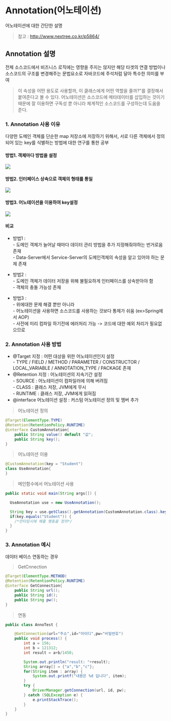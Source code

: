 # Annotation(어노테이션)
어노테이션에 대한 간단한 설명
> 참고 : http://www.nextree.co.kr/p5864/

## Annotation 설명
전체 소스코드에서 비즈니스 로직에는 영향을 주지는 않지만 해당 타겟의 연결 방법이나 소스코드의 구조를 변경해주는 문법요소로 자바코드에 주석처럼 달아 특수한 의미를 부여
> 이 속성을 어떤 용도로 사용할까, 이 클래스에게 어떤 역할을 줄까?"를 결정해서 붙여준다고 볼 수 있다. 어노테이션은 소스코드에 메타데이터를 삽입하는 것이기 때문에 잘 이용하면 구독성 뿐 아니라 체계적인 소스코드를 구성하는데 도움을 준다.

### 1. __Annotation 사용 이유__
다양한 도메인 객체를 단순한 map 저장소에 저장하기 위해서, 서로 다른 객체에서 정의되어 있는 key를 식별하는 방법에 대한 연구를 통한 공부

#### 방법1. 객체마다 방법을 설정
![](https://github.com/Lee-KyungSeok/Study/tree/master/Java/Contents/Annotation/annotation1.png)

#### 방법2. 인터페이스 상속으로 객체의 형태를 통일
![](https://github.com/Lee-KyungSeok/Study/tree/master/Java/Contents/Annotation/annotation2.png)

#### 방법3. 어노테이션을 이용하여  key설정
![](https://github.com/Lee-KyungSeok/Study/tree/master/Java/Contents/Annotation/annotation3.png)

#### 비교
* 방법1 : </br> - 도메인 객체가 늘어날 때마다 데이터 관리 방법을 추가 지정해줘야하는 번거로움 존재</br> - Data-Server에서 Service-Server의 도메인객체의 속성을 알고 있어야 하는 문제 존재

* 방법2 :</br> - 도메인 객체가 데이터 저장을 위해 불필요하게 인터페이스를 상속받아야 함 </br> -  객체의 충돌 가능성 존재

* 방법3 :</br> - 위에대한 문제 해결 뿐만 아니라</br> - 어노테이션을 사용하면 소스코드를 사용하는 것보다 통제가 쉬움 (ex>Spring에서 AOP)</br>- 사전에 미리 컴파일 하기전에 에러처리 가능 -> 코드에 대한 예외 처리가 필요없으므로

### 2. __Annotation 사용 방법__
* @Target 지정 : 어떤 대상을 위한 어노테이션인지 설정</br> - TYPE / FIELD / METHOD / PARAMETER / CONSTRUCTOR / LOCAL_VARIABLE / ANNOTATION_TYPE / PACKAGE 존재
* @Retention 지정 :  어노테이션의 지속기간 설정</br> - SOURCE : 어노테이션이 컴파일러에 의해 버려짐 </br> - CLASS : 클래스 저장, JVM에게 무시 </br> - RUNTIME : 클래스 저장, JVM에게 읽혀짐
* @interface 어노테이션 설정 : 커스텀 어노테이션 정의 및 멤버 추가

> 어노테이션 정의

```java
@Target(ElementType.TYPE)
@Retention(RetentionPolicy.RUNTIME)
@interface CustomAnnotation{
	public String value() default "값";
	public String key();
}
```
> 어노테이션 이용

```java
@CustomAnnotation(key = "Student")
class UseAnnotation{
}
```

> 메인함수에서 어노테이션 사용

```java
public static void main(String args[]) {

  UseAnnotation use = new UseAnnotation();

  String key = use.getClass().getAnnotation(CustomAnnotation.class).key();
  if(key.equals("Student")) {
    /*런타임시에 해줄 행동을 정의*/
  }
}
```

### 3. __Annotation 예시__
데이터 베이스 연동하는 경우

> GetCnnection

```java
@Target(ElementType.METHOD)
@Retention(RetentionPolicy.RUNTIME)
@interface GetConnection{
	public String url();
	public String id();
	public String pw();
}
```

>  연동

```java
public class AnnoTest {

	@GetConnection(url="주소",id="아이디",pw="비밀번호")
	public void process() {
		int a = 156;
		int b = 121312;
		int result = a+b/1450;

		System.out.println("result: "+result);
		String array[] = {"a","b","c"};
		for(String item : array) {
			System.out.printf("내용은 %d 입니다", item);
		}
		try {
			DriverManager.getConnection(url, id, pw);
		} catch (SQLException e) {
			e.printStackTrace();
		}
	}
}
```
